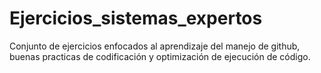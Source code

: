 # Ejercicios_sistemas_expertos
Conjunto de ejercicios enfocados al aprendizaje del manejo de github, buenas practicas de codificación y optimización de ejecución de código.
